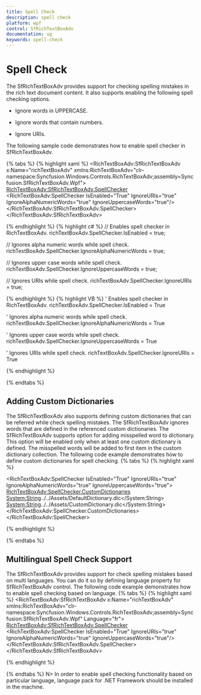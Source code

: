 ```yaml
---
title: Spell Check
description: spell check
platform: wpf
control: SfRichTextBoxAdv
documentation: ug
keywords: spell-check
---
```

# Spell Check

The SfRichTextBoxAdv provides support for checking spelling mistakes in the rich text document content. It also supports enabling the following spell checking options.

* Ignore words in UPPERCASE.

* Ignore words that contain numbers.

* Ignore URIs.


The following sample code demonstrates how to enable spell checker in SfRichTextBoxAdv.

{% tabs %}
{% highlight xaml %}
<RichTextBoxAdv:SfRichTextBoxAdv x:Name="richTextBoxAdv"  xmlns:RichTextBoxAdv="clr-namespace:Syncfusion.Windows.Controls.RichTextBoxAdv;assembly=Syncfusion.SfRichTextBoxAdv.Wpf">
    <RichTextBoxAdv:SfRichTextBoxAdv.SpellChecker>
        <RichTextBoxAdv:SpellChecker IsEnabled="True" IgnoreURIs="true" IgnoreAlphaNumericWords="true" IgnoreUppercaseWords="true"/>
    </RichTextBoxAdv:SfRichTextBoxAdv.SpellChecker>
</RichTextBoxAdv:SfRichTextBoxAdv>


{% endhighlight %}
{% highlight c# %}
// Enables spell checker in RichTextBoxAdv.
richTextBoxAdv.SpellChecker.IsEnabled = true;

// Ignores alpha numeric words while spell check.
richTextBoxAdv.SpellChecker.IgnoreAlphaNumericWords = true;

// Ignores upper case words while spell check.
richTextBoxAdv.SpellChecker.IgnoreUppercaseWords = true;

// Ignores URIs while spell check.
richTextBoxAdv.SpellChecker.IgnoreURIs = true;


{% endhighlight %}
{% highlight VB %}
' Enables spell checker in RichTextBoxAdv.
richTextBoxAdv.SpellChecker.IsEnabled = True

' Ignores alpha numeric words while spell check.
richTextBoxAdv.SpellChecker.IgnoreAlphaNumericWords = True

' Ignores upper case words while spell check.
richTextBoxAdv.SpellChecker.IgnoreUppercaseWords = True

' Ignores URIs while spell check.
richTextBoxAdv.SpellChecker.IgnoreURIs = True


{% endhighlight %}

{% endtabs %}

## Adding Custom Dictionaries

The SfRichTextBoxAdv also supports defining custom dictionaries that can be referred while check spelling mistakes. The SfRichTextBoxAdv ignores words that are defined in the referenced custom dictionaries. The SfRichTextBoxAdv supports option for adding misspelled word to dictionary. This option will be enabled only when at least one custom dictionary is defined. The misspelled words will be added to first item in the custom dictionary collection.
The following code example demonstrates how to define custom dictionaries for spell checking.
{% tabs %}
{% highlight xaml %}
<!-- xmlns:System="clr-namespace:System;assembly=mscorlib" -->
<!-- xmlns:RichTextBoxAdv="clr-namespace:Syncfusion.Windows.Controls.RichTextBoxAdv;assembly=Syncfusion.SfRichTextBoxAdv.Wpf" -->

<RichTextBoxAdv:SpellChecker IsEnabled="True" IgnoreURIs="true" IgnoreAlphaNumericWords="true" IgnoreUppercaseWords="true">
    <RichTextBoxAdv:SpellChecker.CustomDictionaries>
        <System:String>../../Assets/DefaultDictionary.dic</System:String>
        <System:String>../../Assets/CustomDictionary.dic</System:String>
    </RichTextBoxAdv:SpellChecker.CustomDictionaries>
</RichTextBoxAdv:SpellChecker>



{% endhighlight %}

{% endtabs %}

## Multilingual Spell Check Support

The SfRichTextBoxAdv provides support for check spelling mistakes based on multi languages. You can do it so by defining language property for SfRichTextBoxAdv control.
The following code example demonstrates how to enable spell checking based on language.
{% tabs %}
{% highlight xaml %}
<RichTextBoxAdv:SfRichTextBoxAdv x:Name="richTextBoxAdv"  xmlns:RichTextBoxAdv="clr-namespace:Syncfusion.Windows.Controls.RichTextBoxAdv;assembly=Syncfusion.SfRichTextBoxAdv.Wpf" Language="fr">
    <RichTextBoxAdv:SfRichTextBoxAdv.SpellChecker>
        <RichTextBoxAdv:SpellChecker IsEnabled="True" IgnoreURIs="true" IgnoreAlphaNumericWords="true" IgnoreUppercaseWords="true"/>
    </RichTextBoxAdv:SfRichTextBoxAdv.SpellChecker>
</RichTextBoxAdv:SfRichTextBoxAdv>



{% endhighlight %}

{% endtabs %}
N> In order to enable spell checking functionality based on particular language, language pack for .NET Framework should be installed in the machine.
